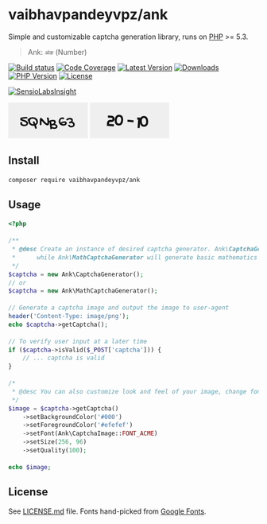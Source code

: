 # vaibhavpandeyvpz/ank
Simple and customizable captcha generation library, runs on [PHP](http://www.php.net/) >= 5.3.

> Ank: `अंक` (Number)

[![Build status][build-status-image]][build-status-url]
[![Code Coverage][code-coverage-image]][code-coverage-url]
[![Latest Version][latest-version-image]][latest-version-url]
[![Downloads][downloads-image]][downloads-url]
[![PHP Version][php-version-image]][php-version-url]
[![License][license-image]][license-url]

[![SensioLabsInsight][insights-image]][insights-url]

![Captcha](assets/captcha-anim.gif?raw=true "Captcha") ![Mathematics Captcha](assets/math-captcha-anim.gif?raw=true "Mathematics Captcha")

Install
-------
```bash
composer require vaibhavpandeyvpz/ank
```

Usage
-----
```php
<?php

/**
 * @desc Create an instance of desired captcha generator. Ank\CaptchaGenerator will generate a random captcha code
 *      while Ank\MathCaptchaGenerator will generate basic mathematics calculations for user to solve.
 */
$captcha = new Ank\CaptchaGenerator();
// or
$captcha = new Ank\MathCaptchaGenerator();

// Generate a captcha image and output the image to user-agent
header('Content-Type: image/png');
echo $captcha->getCaptcha();

// To verify user input at a later time
if ($captcha->isValid($_POST['captcha'])) {
    // ... captcha is valid
}

/*
 * @desc You can also customize look and feel of your image, change font, background or text color and lot more.
 */
$image = $captcha->getCaptcha()
    ->setBackgroundColor('#000')
    ->setForegroundColor('#efefef')
    ->setFont(Ank\CaptchaImage::FONT_ACME)
    ->setSize(256, 96)
    ->setQuality(100);

echo $image;
```

License
-------
See [LICENSE.md][license-url] file. Fonts hand-picked from [Google Fonts](https://fonts.google.com/).

[build-status-image]: https://img.shields.io/travis/vaibhavpandeyvpz/ank.svg?style=flat-square
[build-status-url]: https://travis-ci.org/vaibhavpandeyvpz/ank
[code-coverage-image]: https://img.shields.io/codecov/c/github/vaibhavpandeyvpz/ank.svg?style=flat-square
[code-coverage-url]: https://codecov.io/gh/vaibhavpandeyvpz/ank
[latest-version-image]: https://img.shields.io/github/release/vaibhavpandeyvpz/ank.svg?style=flat-square
[latest-version-url]: https://github.com/vaibhavpandeyvpz/ank/releases
[downloads-image]: https://img.shields.io/packagist/dt/vaibhavpandeyvpz/ank.svg?style=flat-square
[downloads-url]: https://packagist.org/packages/vaibhavpandeyvpz/ank
[php-version-image]: http://img.shields.io/badge/php-5.3+-8892be.svg?style=flat-square
[php-version-url]: https://packagist.org/packages/vaibhavpandeyvpz/ank
[license-image]: https://img.shields.io/badge/license-MIT-brightgreen.svg?style=flat-square
[license-url]: LICENSE.md
[insights-image]: https://insight.sensiolabs.com/projects/d97b6948-05e8-4edc-971c-1ce40e4a4115/small.png
[insights-url]: https://insight.sensiolabs.com/projects/d97b6948-05e8-4edc-971c-1ce40e4a4115
